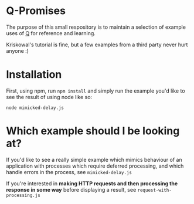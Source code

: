 # Q-Promises

The purpose of this small respository is to maintain a selection of example uses of [Q](https://github.com/kriskowal/q) for reference and learning.

Kriskowal's tutorial is fine, but a few examples from a third party never hurt anyone :)

# Installation

First, using npm, run `npm install` and simply run the example you'd like to see the result of using node like so:

`node mimicked-delay.js`

# Which example should I be looking at?

If you'd like to see a really simple example which mimics behaviour of an application with processes which require deferred processing, and which handle errors in the process, see `mimicked-delay.js`

If you're interested in **making HTTP requests and then processing the response in some way** before displaying a result, see `request-with-processing.js`
